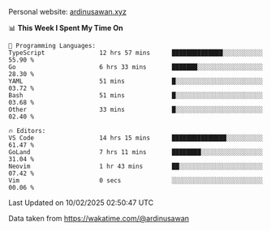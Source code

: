 Personal website: [ardinusawan.xyz](https://ardinusawan.xyz)

<!--START_SECTION:waka-->
📊 **This Week I Spent My Time On** 

```text
💬 Programming Languages: 
TypeScript               12 hrs 57 mins      ██████████████░░░░░░░░░░░   55.90 % 
Go                       6 hrs 33 mins       ███████░░░░░░░░░░░░░░░░░░   28.30 % 
YAML                     51 mins             █░░░░░░░░░░░░░░░░░░░░░░░░   03.72 % 
Bash                     51 mins             █░░░░░░░░░░░░░░░░░░░░░░░░   03.68 % 
Other                    33 mins             █░░░░░░░░░░░░░░░░░░░░░░░░   02.40 % 

🔥 Editors: 
VS Code                  14 hrs 15 mins      ███████████████░░░░░░░░░░   61.47 % 
GoLand                   7 hrs 11 mins       ████████░░░░░░░░░░░░░░░░░   31.04 % 
Neovim                   1 hr 43 mins        ██░░░░░░░░░░░░░░░░░░░░░░░   07.42 % 
Vim                      0 secs              ░░░░░░░░░░░░░░░░░░░░░░░░░   00.06 % 
```


 Last Updated on 10/02/2025 02:50:47 UTC
<!--END_SECTION:waka-->
Data taken from https://wakatime.com/@ardinusawan
